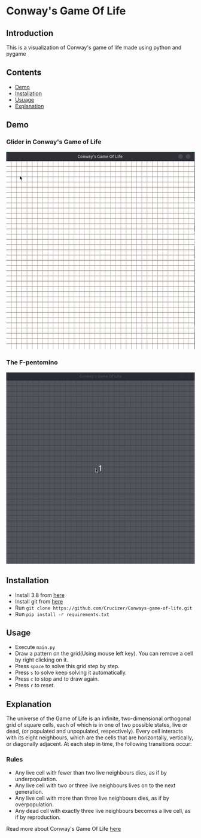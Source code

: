 # Conway's Game Of Life

## Introduction
This is a visualization of Conway's game of life made using python and pygame 

## Contents
* [Demo](https://github.com/Crucizer/Conways-game-of-life/#Demo)
* [Installation](https://github.com/Crucizer/Conways-game-of-life/#Installation)
* [Usuage](https://github.com/Crucizer/Conways-game-of-life/#Usuage)
* [Explanation](https://github.com/Crucizer/Conways-game-of-life/#Explanation)

## Demo

### Glider in Conway's Game of Life
![Glider Demo](Demo/demo.gif)

### The F-pentomino
![The F-pentomino](Demo/demo1.gif)

## Installation
* Install 3.8 from [here](https://www.python.org/downloads/release/python-382/)
* Install git from [here](https://git-scm.com/downloads)
* Run `git clone https://github.com/Crucizer/Conways-game-of-life.git`
* Run `pip install -r requirements.txt`

## Usage
* Execute `main.py`
* Draw a pattern on the grid(Using mouse left key). You can remove a cell by right clicking on it.
* Press `space` to solve this grid step by step.
* Press `s` to solve keep solving it automatically.
* Press `c` to stop and to draw again.
* Press `r` to reset.

## Explanation

The universe of the Game of Life is an infinite, two-dimensional orthogonal grid of square cells, each of which is in one of two possible states, live or dead, (or populated and unpopulated, respectively). Every cell interacts with its eight neighbours, which are the cells that are horizontally, vertically, or diagonally adjacent. At each step in time, the following transitions occur:

### Rules
* Any live cell with fewer than two live neighbours dies, as if by underpopulation.
* Any live cell with two or three live neighbours lives on to the next generation.
* Any live cell with more than three live neighbours dies, as if by overpopulation.
* Any dead cell with exactly three live neighbours becomes a live cell, as if by reproduction.

Read more about Conway's Game Of Life [here](https://en.wikipedia.org/wiki/Conway%27s_Game_of_Life)